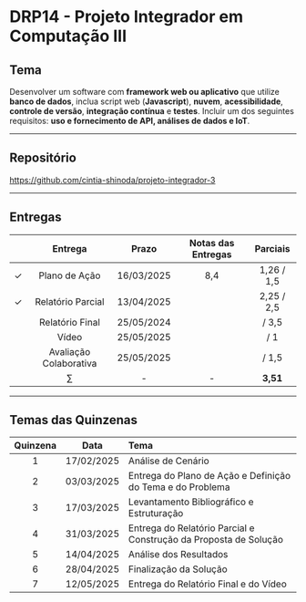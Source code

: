 # DRP14 - Projeto Integrador em Computação III

## Tema
Desenvolver um software com **framework web ou aplicativo** que utilize **banco de dados**, inclua script web (**Javascript**), **nuvem**, **acessibilidade**, **controle de versão**, **integração contínua** e **testes**. Incluir um dos seguintes requisitos: **uso e fornecimento de API, análises de dados e IoT**.

---

## Repositório
https://github.com/cintia-shinoda/projeto-integrador-3

---

## Entregas

|     | Entrega | Prazo | Notas das Entregas | Parciais |
|:---:|:---:|:-----:|:---:|:---:|
| &check; | Plano de Ação | 16/03/2025 | 8,4 | 1,26 / 1,5 |
| &check; | Relatório Parcial | 13/04/2025 |  |  2,25 / 2,5 |
|  | Relatório Final | 25/05/2024 |  |  / 3,5 |
|  | Vídeo | 25/05/2025 |  |  / 1 |
|  | Avaliação Colaborativa | 25/05/2025 |  |  / 1,5 |
|  | $\sum$ | - | - | **3,51** |

---

## Temas das Quinzenas

| Quinzena | Data | Tema |
|:---:|:---:|:---|
| 1 | 17/02/2025 | Análise de Cenário |
| 2 | 03/03/2025 | Entrega do Plano de Ação e Definição do Tema e do Problema |
| 3 | 17/03/2025 | Levantamento Bibliográfico e Estruturação |
| 4 | 31/03/2025 | Entrega do Relatório Parcial e Construção da Proposta de Solução |
| 5 | 14/04/2025 | Análise dos Resultados |
| 6 | 28/04/2025 | Finalização da Solução |
| 7 | 12/05/2025 | Entrega do Relatório Final e do Vídeo |
